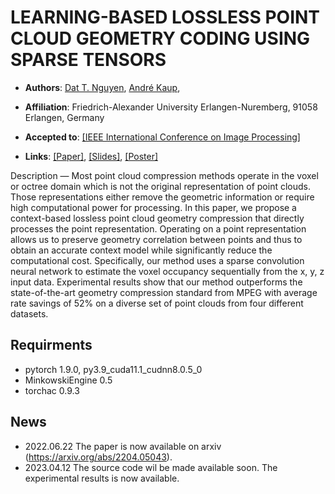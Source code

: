 # LEARNING-BASED LOSSLESS POINT CLOUD GEOMETRY CODING USING SPARSE TENSORS
* **Authors**:
[Dat T. Nguyen](https://scholar.google.com/citations?hl=en&user=uqqqlGgAAAAJ),
[André Kaup](https://scholar.google.de/citations?user=0En1UwQAAAAJ&hl=de),

* **Affiliation**: Friedrich-Alexander University Erlangen-Nuremberg, 91058 Erlangen, Germany
* **Accepted to**: [[IEEE International Conference on Image Processing]](https://ieeexplore.ieee.org/xpl/conhome/1000349/all-proceedings)
* **Links**: [[Paper]](https://arxiv.org/pdf/2204.05043), [[Slides]](https://github.com/Weafre/SparseVoxelDNN/tree/main/Materials/Paper_2520_Dat_Nguyen.pdf), [[Poster]](https://github.com/Weafre/SparseVoxelDNN/tree/main/Materials/Poster_2520_DatNguyen.pdf)

Description — Most point cloud compression methods operate in the voxel or octree domain which is not the original representation of point clouds. Those representations either remove the geometric information or require high computational power for processing. In this paper, we propose a context-based lossless point cloud geometry compression that directly processes the point representation. Operating on a point representation allows us to preserve geometry correlation between points and thus to obtain an accurate context model while significantly reduce the computational cost. Specifically, our method uses a sparse convolution neural network to estimate the voxel occupancy sequentially from the x, y, z input data. Experimental results show that our method outperforms the state-of-the-art geometry compression standard from MPEG with average rate savings of 52% on a diverse set of point clouds from four different datasets.

## Requirments
- pytorch 1.9.0, py3.9_cuda11.1_cudnn8.0.5_0 
- MinkowskiEngine 0.5
- torchac 0.9.3
## News
- 2022.06.22 The paper is now available on arxiv (https://arxiv.org/abs/2204.05043).
- 2023.04.12 The source code wil be made available soon. The experimental results is now available. 
 
